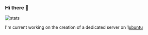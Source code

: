 ### Hi there 👋

![stats](https://github-readme-stats.vercel.app/api/top-langs/?username=boghilife&theme=blue-green)

I'm current working on the creation of a dedicated server on 1[ubuntu](https://img.shields.io/badge/Ubuntu-E95420?style=for-the-badge&logo=ubuntu&logoColor=white)

